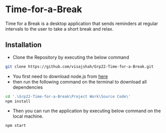 # Time-for-a-Break

Time for a Break is a desktop application that sends reminders at regular intervals to the user to take a short break and relax.

## Installation

- Clone the Repository by executing the below command

```bash
git clone https://github.com/visajshah/Grp22-Time-for-a-Break.git

```

- You first need to download node.js from [here](https://nodejs.org/en/download/)
- then run the following command on the terminal to download all dependencies

```bash
cd '.\Grp22-Time-for-a-Break\Project Work\Source Code\'
npm install
```

- Then you can run the application by executing below command on the local machine.

```bash
npm start
```
